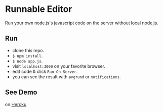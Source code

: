 # Runnable Editor

Run your own node.js's javascript code on the server without local node.js.

## Run

* clone this repo.
* `$ npm install`.
* `$ node app.js`.
* visit `localhost:3000` on your favorite browser.
* edit code & click `Run On Server`.
* you can see the result with `avgrund` or `notifications`.

## See Demo

on [Heroku](http://runnable-editor.herokuapp.com/)
